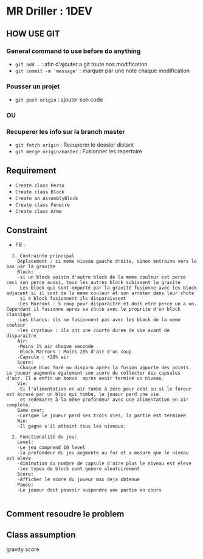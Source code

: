 # MR Driller : 1DEV

## HOW USE GIT

### General command to use before do anything

- `git add .` : afin d'ajouter a git toute nos modification
- `git commit -m 'message'` : marquer par une note chaque modification

### Pousser un projet

- `git push origin` : ajouter son code

### OU

### Recuperer les info sur la branch master

- `git fetch origin` : Recuperer le dossier distant
- `git merge origin/master` : Fusionner les repertoire

## Requirement

- `Create class Perso`
- `Create class Block`
- `Create an AssemblyBlock`
- `Create class Fenetre`
- `Create class Arme`

## Constraint

- FR :
```
  1. Contrainte principal
    Deplacement : si meme niveau gauche droite, sinon entraine vers le bas par la gravite
    Block:
    -si un block voisin d'autre block de la meme couleur est perce ceci son perce aussi, tous les autres block subissent la gravite
     Les block qui sont emporté par la gravité fusionne avec les block adjacent si il sont de la meme couleur et son arreter dans leur chute
     si 4 block fusionnent ils disparaissent
    -Les Marrons : 5 coup pour disparaitre et doit etre perce un a un. Cependant il fusionne apres sa chute avec le proprite d'un block classique
    -Les blancs: ils ne fusionnent pas avec les block de la meme couleur
    -les crystaux : ils ont une courte duree de vie avant de disparaitre
    Air:
    -Moins 1% air chaque seconde
    -Block Marrons : Moins 20% d'air d'un coup
    -Capsule : +20% air
    Score:
    -Chaque bloc foré ou disparu après la fusion apporte des points. Le joueur augmente également son score de collecter des capsules d'air. Il a enfin un bonus  après avoir terminé un niveau.
    Vie:
    -Si l'alimentation en air tombe à zéro pour cent ou si le foreur est écrasé par un bloc qui tombe, le joueur perd une vie
     et redémarre à la même profondeur avec une alimentation en air complète.
    Game over:
    -Lorsque le joueur perd ses trois vies, la partie est terminée
    Win:
    -Il gagne s'il atteint tous les niveaux.

  2. Fonctionalité du jeu:
    Level:
    -Le jeu comprend 10 level
    -la profondeur du jeu augmente au fur et a mesure que le niveau est eleve
    -diminution du nombre de capsule d'aire plus le niveau est eleve
    -les types de block sont genere aleatoirement
    Score:
    -Afficher le score du joueur max deja obtenue
    Pause:
    -Le joueur doit pouvoir suspendre une partie en cours


```

## Comment resoudre le problem



## Class assumption

gravity
score
